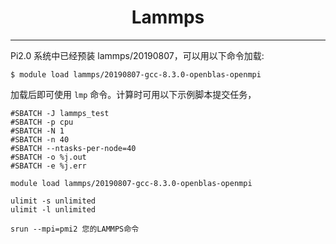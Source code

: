 # <center>Lammps</center> 

-----

Pi2.0 系统中已经预装 lammps/20190807，可以用以下命令加载: 

```
$ module load lammps/20190807-gcc-8.3.0-openblas-openmpi
```

加载后即可使用 `lmp` 命令。计算时可用以下示例脚本提交任务，

```
#SBATCH -J lammps_test
#SBATCH -p cpu
#SBATCH -N 1
#SBATCH -n 40
#SBATCH --ntasks-per-node=40
#SBATCH -o %j.out
#SBATCH -e %j.err

module load lammps/20190807-gcc-8.3.0-openblas-openmpi

ulimit -s unlimited
ulimit -l unlimited

srun --mpi=pmi2 您的LAMMPS命令
```
